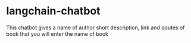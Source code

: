 # langchain-chatbot
This chatbot gives a name of author short description, link and qoutes of book that you will enter the name of book 

